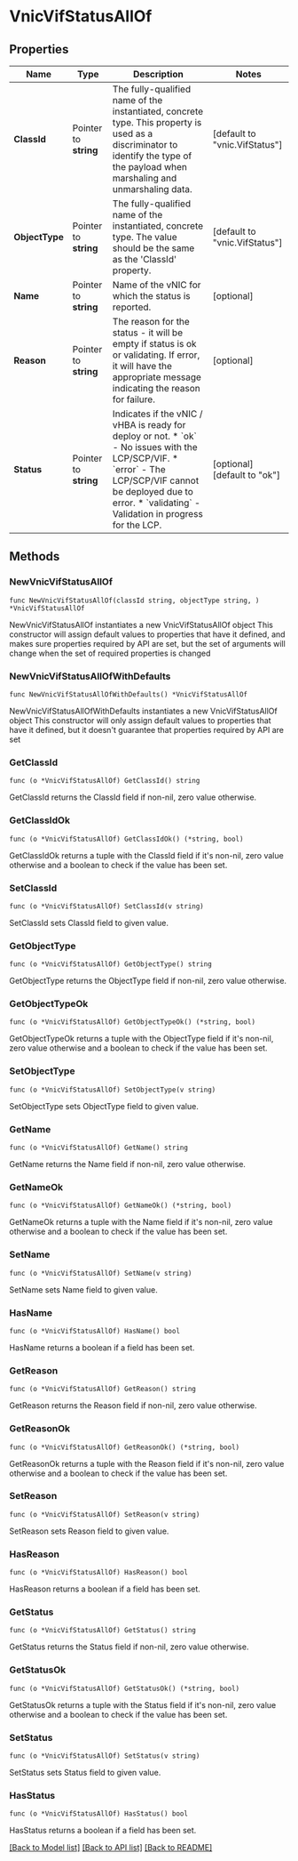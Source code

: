# VnicVifStatusAllOf

## Properties

Name | Type | Description | Notes
------------ | ------------- | ------------- | -------------
**ClassId** | Pointer to **string** | The fully-qualified name of the instantiated, concrete type. This property is used as a discriminator to identify the type of the payload when marshaling and unmarshaling data. | [default to "vnic.VifStatus"]
**ObjectType** | Pointer to **string** | The fully-qualified name of the instantiated, concrete type. The value should be the same as the &#39;ClassId&#39; property. | [default to "vnic.VifStatus"]
**Name** | Pointer to **string** | Name of the vNIC for which the status is reported. | [optional] 
**Reason** | Pointer to **string** | The reason for the status - it will be empty if status is ok or validating. If error, it will have the appropriate message indicating the reason for failure. | [optional] 
**Status** | Pointer to **string** | Indicates if the vNIC / vHBA is ready for deploy or not. * &#x60;ok&#x60; - No issues with the LCP/SCP/VIF. * &#x60;error&#x60; - The LCP/SCP/VIF cannot be deployed due to error. * &#x60;validating&#x60; - Validation in progress for the LCP. | [optional] [default to "ok"]

## Methods

### NewVnicVifStatusAllOf

`func NewVnicVifStatusAllOf(classId string, objectType string, ) *VnicVifStatusAllOf`

NewVnicVifStatusAllOf instantiates a new VnicVifStatusAllOf object
This constructor will assign default values to properties that have it defined,
and makes sure properties required by API are set, but the set of arguments
will change when the set of required properties is changed

### NewVnicVifStatusAllOfWithDefaults

`func NewVnicVifStatusAllOfWithDefaults() *VnicVifStatusAllOf`

NewVnicVifStatusAllOfWithDefaults instantiates a new VnicVifStatusAllOf object
This constructor will only assign default values to properties that have it defined,
but it doesn't guarantee that properties required by API are set

### GetClassId

`func (o *VnicVifStatusAllOf) GetClassId() string`

GetClassId returns the ClassId field if non-nil, zero value otherwise.

### GetClassIdOk

`func (o *VnicVifStatusAllOf) GetClassIdOk() (*string, bool)`

GetClassIdOk returns a tuple with the ClassId field if it's non-nil, zero value otherwise
and a boolean to check if the value has been set.

### SetClassId

`func (o *VnicVifStatusAllOf) SetClassId(v string)`

SetClassId sets ClassId field to given value.


### GetObjectType

`func (o *VnicVifStatusAllOf) GetObjectType() string`

GetObjectType returns the ObjectType field if non-nil, zero value otherwise.

### GetObjectTypeOk

`func (o *VnicVifStatusAllOf) GetObjectTypeOk() (*string, bool)`

GetObjectTypeOk returns a tuple with the ObjectType field if it's non-nil, zero value otherwise
and a boolean to check if the value has been set.

### SetObjectType

`func (o *VnicVifStatusAllOf) SetObjectType(v string)`

SetObjectType sets ObjectType field to given value.


### GetName

`func (o *VnicVifStatusAllOf) GetName() string`

GetName returns the Name field if non-nil, zero value otherwise.

### GetNameOk

`func (o *VnicVifStatusAllOf) GetNameOk() (*string, bool)`

GetNameOk returns a tuple with the Name field if it's non-nil, zero value otherwise
and a boolean to check if the value has been set.

### SetName

`func (o *VnicVifStatusAllOf) SetName(v string)`

SetName sets Name field to given value.

### HasName

`func (o *VnicVifStatusAllOf) HasName() bool`

HasName returns a boolean if a field has been set.

### GetReason

`func (o *VnicVifStatusAllOf) GetReason() string`

GetReason returns the Reason field if non-nil, zero value otherwise.

### GetReasonOk

`func (o *VnicVifStatusAllOf) GetReasonOk() (*string, bool)`

GetReasonOk returns a tuple with the Reason field if it's non-nil, zero value otherwise
and a boolean to check if the value has been set.

### SetReason

`func (o *VnicVifStatusAllOf) SetReason(v string)`

SetReason sets Reason field to given value.

### HasReason

`func (o *VnicVifStatusAllOf) HasReason() bool`

HasReason returns a boolean if a field has been set.

### GetStatus

`func (o *VnicVifStatusAllOf) GetStatus() string`

GetStatus returns the Status field if non-nil, zero value otherwise.

### GetStatusOk

`func (o *VnicVifStatusAllOf) GetStatusOk() (*string, bool)`

GetStatusOk returns a tuple with the Status field if it's non-nil, zero value otherwise
and a boolean to check if the value has been set.

### SetStatus

`func (o *VnicVifStatusAllOf) SetStatus(v string)`

SetStatus sets Status field to given value.

### HasStatus

`func (o *VnicVifStatusAllOf) HasStatus() bool`

HasStatus returns a boolean if a field has been set.


[[Back to Model list]](../README.md#documentation-for-models) [[Back to API list]](../README.md#documentation-for-api-endpoints) [[Back to README]](../README.md)


